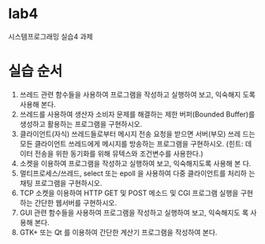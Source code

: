 # lab4
시스템프로그래밍 실습4 과제


# 실습 순서
1. 쓰레드 관련 함수들을 사용하여 프로그램을 작성하고 실행하여 보고, 익숙해지
도록 사용해 본다.
2. 쓰레드를 사용하여 생산자 소비자 문제를 해결하는 제한 버퍼(Bounded
Buffer)를 생성하고 활용하는 프로그램을 구현하시오.
3. 클라이언트(자식) 쓰레드들로부터 메시지 전송 요청을 받으면 서버(부모) 쓰레
드는 모든 클라이언트 쓰레드에게 메시지를 방송하는 프로그램을 구현하시오.
(힌트: 데이터 전송을 위한 동기화를 위해 뮤텍스와 조건변수를 사용한다.)
4. 소켓을 이용하여 프로그램을 작성하고 실행하여 보고, 익숙해지도록 사용해 본
다.
5. 멀티프로세스/쓰레드, select 또는 epoll 을 사용하여 다중 클라이언트를 처리하
는 채팅 프로그램을 구현하시오.
6. TCP 소켓을 이용하여 HTTP GET 및 POST 메소드 및 CGI 프로그램 실행을
구현하는 간단한 웹서버를 구현하시오.
7. GUI 관련 함수들을 사용하여 프로그램을 작성하고 실행하여 보고, 익숙해지도
록 사용해 본다.
8. GTK+ 또는 Qt 를 이용하여 간단한 계산기 프로그램을 작성하여 본다.
